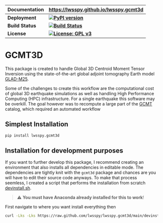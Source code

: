 |__Documentation__| __https://lwsspy.github.io/lwsspy.gcmt3d__|
|-|-|
|__Deployment__  | __[![PyPI version](https://badge.fury.io/py/lwsspy.gcmt3d.svg)](https://badge.fury.io/py/lwsspy.gcmt3d)__|
|__Build Status__| __[![Build Status](https://travis-ci.com/lwsspy/lwsspy.gcmt3d.svg?branch=main)](https://travis-ci.com/lwsspy/lwsspy.gcmt3d)__|
|__License__     |__[![License: GPL v3](https://img.shields.io/badge/License-GPLv3-blue.svg)](https://www.gnu.org/licenses/gpl-3.0)__|



# GCMT3D 

This package is created to handle Global 3D Centroid Moment Tensor Inversion
using the state-of-the-art global adjoint tomography Earth model [GLAD-M25].

Some of the challenges to create this workflow are the computational cost of
global 3D earthquake simulations as well as handling High Performance Computing
(HPC) infrastructure. For a single earthquake this software may be overkill.
The goal however was to recompute a large part of the [GCMT] catalog, which
required an automated workflow


## Simplest Installation

```bash
pip install lwsspy.gcmt3d
```

## Installation for development purposes

If you want to further develop this package, I recommend creating an environment
that also installs all dependencies in editable mode. The dependencies are
tightly knit with the `gcmt3d` package and chances are you will have to edit 
their source code anyways. To make that process seemless, I created a script
that performs the installation from scratch [devinstall.sh].

> :warning: **You must have Anaconda already installed for this to work**!

First navigate to where you want install everything then
```bash
curl -Lks -Lks https://raw.github.com/lwsspy/lwsspy.gcmt3d/main/devinstall.sh | /bin/bash -i
```




[devinstall.sh]: devinstall.sh
[GCMT]: <https://www.globalcmt.org>
[ADIOS]: <https://adios2.readthedocs.io/en/latest/>
[SPECFEM3D_GLOBE]: <https://geodynamics.org/cig/software/specfem3d_globe/> 
[GLAD-M25]: <https://academic.oup.com/gji/article/223/1/1/5841525>
[GLAD-M25-Wiki]: <https://github.com/computational-seismology/GLAD-M25/wiki>
[gcc]: <https://gcc.gnu.org/install/>
[openmpi]: <https://www.open-mpi.org>
[Par_file]: <https://github.com/geodynamics/specfem3d_globe/blob/devel/DATA/Par_file>
[SpecfemMagic]: <https://github.com/lsawade/SpecfemMagic>